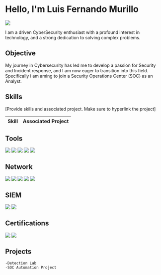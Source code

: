# Hello, I'm Luis Fernando Murillo 
<a href="https://www.linkedin.com/in/luis-murillo-748474217/"><img src="https://img.shields.io/badge/-LinkedIn-0072b1?&style=for-the-badge&logo=linkedin&logoColor=white" /></a>

I am a driven CyberSecurity enthusiast with a profound interest in technology, and a strong dedication to solving complex problems. 

## Objective 

My journey in Cybersecurity has led me to develop a passion for Security and Incident response, and I am now eager to transition into this field. Specifically i am aming to join a Security Operations Center (SOC) as an Analyst. 

## Skills 
[Provide skills and associated project. Make sure to hyperlink the project] 


| Skill                                         |  Associated Project           |
|----------------------------------------------|-------------------------------|
 

 ## Tools 
 <div> 
   <img src="https://img.shields.io/badge/-Nmap-4682B4?&style=for-the-badge&logo=Nmap&logoColor=white" />
   <img src="https://img.shields.io/badge/-Metasploit-507C90?&style=for-the-badge&logo=Metasploit&logoColor=white" />
   <img src="https://img.shields.io/badge/-Nessus-00A0E0?&style=for-the-badge&logo=Tenable&logoColor=white" />
   <img src="https://img.shields.io/badge/-John%20the%20Ripper-000000?&style=for-the-badge&logo=JohnTheRipper&logoColor=white" />
   <img src="https://img.shields.io/badge/-Splunk-000000?&style=for-the-badge&logo=Splunk&logoColor=white" />
<div> 
 
## Network 
<div> 
 <img src="https://img.shields.io/badge/-Wireshark-1679A7?&style=for-the-badge&logo=Wireshark&logoColor=white" /> 
 <img src="https://img.shields.io/badge/-Suricata-EF3B2D?&style=for-the-badge&logo=Suricata&logoColor=white" />
 <img src="https://img.shields.io/badge/-Burp%20Suite-FF4500?&style=for-the-badge&logo=BurpSuite&logoColor=white" />
 <img src="https://img.shields.io/badge/-Nikto-8A2BE2?&style=for-the-badge&logo=Nikto&logoColor=white" />
 <img src="https://img.shields.io/badge/-Kali%20Linux-557C94?&style=for-the-badge&logo=KaliLinux&logoColor=white" />
</div>

## SIEM 
<div> 
    <img src="https://img.shields.io/badge/-Splunk-000000?&style=for-the-badge&logo=Splunk&logoColor=white" /> 
    <img src="https://img.shields.io/badge/-Rapid7-FF5700?&style=for-the-badge&logo=Rapid7&logoColor=white" />
</div>



## Certifications 
<div>
    <img src="https://img.shields.io/badge/-Security%2B-FF0000?&style=for-the-badge&logo=CompTIA&logoColor=white" /> 
    <img src="https://img.shields.io/badge/-CYSA%2B-FF0000?&style=for-the-badge&logo=CompTIA&logoColor=white" />
</div>

## Projects 
    -Detection Lab 
    -SOC Automation Project

